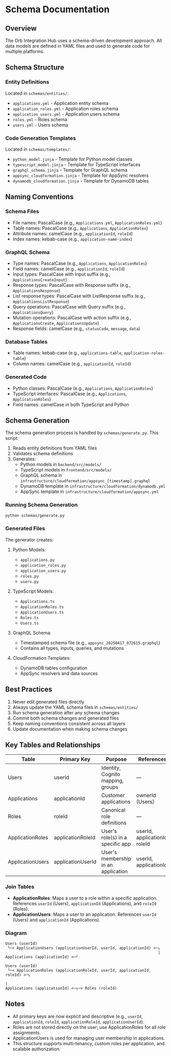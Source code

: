 # Schema Documentation

## Overview

The Orb Integration Hub uses a schema-driven development approach. All data models are defined in YAML files and used to generate code for multiple platforms.

## Schema Structure

### Entity Definitions
Located in `schemas/entities/`:

- `applications.yml` - Application entity schema
- `application_roles.yml` - Application roles schema
- `application_users.yml` - Application users schema
- `roles.yml` - Roles schema
- `users.yml` - Users schema

### Code Generation Templates
Located in `schemas/templates/`:

- `python_model.jinja` - Template for Python model classes
- `typescript_model.jinja` - Template for TypeScript interfaces
- `graphql_schema.jinja` - Template for GraphQL schema
- `appsync_cloudformation.jinja` - Template for AppSync resolvers
- `dynamodb_cloudformation.jinja` - Template for DynamoDB tables

## Naming Conventions

### Schema Files
- File names: PascalCase (e.g., `Applications.yml`, `ApplicationRoles.yml`)
- Table names: PascalCase (e.g., `Applications`, `ApplicationRoles`)
- Attribute names: camelCase (e.g., `applicationId`, `roleId`)
- Index names: kebab-case (e.g., `application-name-index`)

### GraphQL Schema
- Type names: PascalCase (e.g., `Applications`, `ApplicationRoles`)
- Field names: camelCase (e.g., `applicationId`, `roleId`)
- Input types: PascalCase with Input suffix (e.g., `ApplicationsCreateInput`)
- Response types: PascalCase with Response suffix (e.g., `ApplicationsResponse`)
- List response types: PascalCase with ListResponse suffix (e.g., `ApplicationsListResponse`)
- Query operations: PascalCase with Query suffix (e.g., `ApplicationsQuery`)
- Mutation operations: PascalCase with action suffix (e.g., `ApplicationsCreate`, `ApplicationsUpdate`)
- Response fields: camelCase (e.g., `statusCode`, `message`, `data`)

### Database Tables
- Table names: kebab-case (e.g., `applications-table`, `application-roles-table`)
- Column names: camelCase (e.g., `applicationId`, `roleId`)

### Generated Code
- Python classes: PascalCase (e.g., `Applications`, `ApplicationRoles`)
- TypeScript interfaces: PascalCase (e.g., `Applications`, `ApplicationRoles`)
- Field names: camelCase in both TypeScript and Python

## Schema Generation

The schema generation process is handled by `schemas/generate.py`. This script:

1. Reads entity definitions from YAML files
2. Validates schema definitions
3. Generates:
   - Python models in `backend/src/models/`
   - TypeScript models in `frontend/src/models/`
   - GraphQL schema in `infrastructure/cloudformation/appsync_[timestamp].graphql`
   - DynamoDB template in `infrastructure/cloudformation/dynamodb.yml`
   - AppSync template in `infrastructure/cloudformation/appsync.yml`

### Running Schema Generation

```bash
python schemas/generate.py
```

### Generated Files

The generator creates:

1. Python Models:
   - `applications.py`
   - `application_roles.py`
   - `application_users.py`
   - `roles.py`
   - `users.py`

2. TypeScript Models:
   - `Applications.ts`
   - `ApplicationRoles.ts`
   - `ApplicationUsers.ts`
   - `Roles.ts`
   - `Users.ts`

3. GraphQL Schema:
   - Timestamped schema file (e.g., `appsync_20250417_072615.graphql`)
   - Contains all types, inputs, queries, and mutations

4. CloudFormation Templates:
   - DynamoDB tables configuration
   - AppSync resolvers and data sources

## Best Practices

1. Never edit generated files directly
2. Always update the YAML schema files in `schemas/entities/`
3. Run schema generation after any schema changes
4. Commit both schema changes and generated files
5. Keep naming conventions consistent across all layers
6. Update documentation when making schema changes 

## Key Tables and Relationships

| Table             | Primary Key            | Purpose                                 | References                        |
|-------------------|-----------------------|-----------------------------------------|------------------------------------|
| Users             | userId                | Identity, Cognito mapping, groups       | —                                  |
| Applications      | applicationId         | Customer applications                   | ownerId (Users)                    |
| Roles             | roleId                | Canonical role definitions              | —                                  |
| ApplicationRoles  | applicationRoleId     | User's role(s) in a specific app        | userId, applicationId, roleId      |
| ApplicationUsers  | applicationUserId     | User's membership in an application     | userId, applicationId              |

### Join Tables

- **ApplicationRoles**: Maps a user to a role within a specific application. References `userId` (Users), `applicationId` (Applications), and `roleId` (Roles).
- **ApplicationUsers**: Maps a user to an application. References `userId` (Users) and `applicationId` (Applications).

### Diagram

```
Users (userId)
 └─< ApplicationUsers (applicationUserId, userId, applicationId) >─┐
                                                                   |
Applications (applicationId) <─┘

Users (userId)
 └─< ApplicationRoles (applicationRoleId, userId, applicationId, roleId) >─┐
                                                                           |
Applications (applicationId) <─┬─> Roles (roleId)
```

## Notes
- All primary keys are now explicit and descriptive (e.g., `userId`, `applicationId`, `roleId`, `applicationRoleId`, `applicationUserId`).
- Roles are not stored directly on the user; use ApplicationRoles for all role assignments.
- ApplicationUsers is used for managing user membership in applications.
- This structure supports multi-tenancy, custom roles per application, and scalable authorization. 